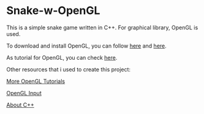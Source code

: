 # Snake-w-OpenGL

This is a simple snake game written in C++.
For graphical library, OpenGL is used.

To download and install OpenGL, you can follow [here](https://stackoverflow.com/a/58783561/15517902) and [here](https://stackoverflow.com/questions/17583523/link-fatal-error-lnk1104-cannot-open-file-glut32-lib-how-to-fix-this-error).

As tutorial for OpenGL, you can check [here](https://nehe.gamedev.net/tutorial/lessons_01__05/22004/).

Other resources that i used to create this project:

[More OpenGL Tutorials](https://learnopengl.com/)

[OpenGL Input](https://www.youtube.com/watch?v=uX3Iil0F51U)

[About C++](https://erlerobotics.gitbooks.io/erle-robotics-cpp-gitbook/content/)
